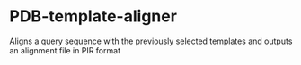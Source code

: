 # PDB-template-aligner
Aligns a query sequence with the previously selected templates and outputs an alignment file in PIR format
